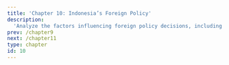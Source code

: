 ```yaml
---
title: 'Chapter 10: Indonesia’s Foreign Policy'
description:
  'Analyze the factors influencing foreign policy decisions, including the role of public opinion, media, and international politics, and evaluate the evolution of Indonesia's foreign policy under different administrations.'
prev: /chapter9
next: /chapter11
type: chapter
id: 10
---
```


<exercise id="1" title="Introduction To Foreign Policy Analysis And Foreign Policy In IR">      



</exercise>

<exercise id="2" title="Level Of Analysis In Foreign Policy Decision Making">      



</exercise>

<exercise id="3" title="Understanding Models Of Decision Making In Foreign Policy Analysis">      



</exercise>

<exercise id="4" title="Factor Affecting Foreign Policy Decision">      



</exercise>

<exercise id="5" title="Public Opinion, Media And Foreign Policy">      



</exercise>

<exercise id="6" title="Impact Of International Politics To Indonesia Foreign Policy">      




</exercise>

<exercise id="7" title="Bebas Aktif (Independent And Active) Foreign Policy">      




</exercise>

<exercise id="8" title="Geopolitics And Foreign Policy">      




</exercise>

<exercise id="9" title="Indonesia's Geopolitics And Foreign Policy">      




</exercise>

<exercise id="10" title="Indonesia Foreign Policy Under Soekarno-hatta Administration">      




</exercise>

<exercise id="11" title="Indonesia Foreign Policy Under Soeharto Administration">      




</exercise>

<exercise id="12" title="Indonesia Foreign Policy Under Under BJ Habibie And Abudarrahman Wahid Administration">      




</exercise>

<exercise id="13" title="Indonesia Foreign Policy Under Megawati Soekarnoputri Administration">      




</exercise>

<exercise id="14" title="Indonesia's New Foreign Policy Under SBY Administration: 'Thousand Friends Zero Enemy'">      




</exercise>

<exercise id="15" title="Indonesia's Foreign Policy Under Joko Widodo Administration">      




</exercise>

<exercise id="16" title="Islam, Politics And The State In Indonesia">      




</exercise>

<exercise id="17" title="Islam And Indonesian Foreign Policy Under Soekarno, Soeharto And Post-soeharto">      




</exercise>

<exercise id="18" title="Democracy In Indonesia's Foreign Policy">      





</exercise>

<exercise id="19" title="Indonesia And Foreign Relations: Bilateral Context">      




</exercise>

<exercise id="20" title="Indonesia And Foreign Relations: Regional Context">     



</exercise>

<exercise id="21" title="Indonesia And Foreign Relations: Multilateral Forum">      




</exercise>

<exercise id="22" title="Indonesia Foreign Policy Strategic Issues: Security">      




</exercise>

<exercise id="23" title="Indonesia Foreign Policy Strategic Issues: Economic">      




</exercise>

<exercise id="24" title="Indonesia Foreign Policy Strategic Issues">      




</exercise>

<exercise id="25" title="Indonesia Foreign Policy In Transnational Issues: Climate Change">      




</exercise>




